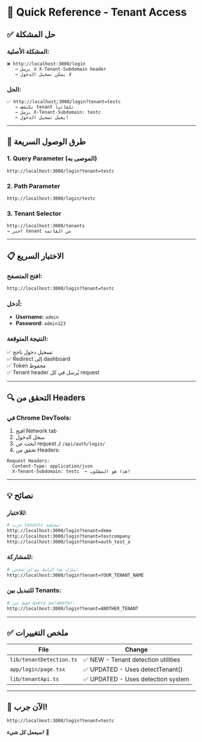 # 🚀 Quick Reference - Tenant Access

## ✅ حل المشكلة

### المشكلة الأصلية:
```
❌ http://localhost:3000/login
   → لا يرسل X-Tenant-Subdomain header
   → لا يمكن تسجيل الدخول
```

### الحل:
```
✅ http://localhost:3000/login?tenant=testc
   → يكتشف tenant تلقائياً
   → يرسل X-Tenant-Subdomain: testc
   → يعمل تسجيل الدخول!
```

---

## 🎯 طرق الوصول السريعة

### 1. Query Parameter (الموصى به)
```
http://localhost:3000/login?tenant=testc
```

### 2. Path Parameter
```
http://localhost:3000/login/testc
```

### 3. Tenant Selector
```
http://localhost:3000/tenants
→ اختر tenant من القائمة
```

---

## 📋 الاختبار السريع

### افتح المتصفح:
```bash
http://localhost:3000/login?tenant=testc
```

### أدخل:
- **Username:** `admin`
- **Password:** `admin123`

### النتيجة المتوقعة:
✅ تسجيل دخول ناجح  
✅ Redirect إلى dashboard  
✅ Token محفوظ  
✅ Tenant header يُرسل في كل request

---

## 🔍 التحقق من Headers

### في Chrome DevTools:
1. افتح Network tab
2. سجل الدخول
3. ابحث عن request لـ `/api/auth/login/`
4. تحقق من Headers:

```
Request Headers:
  Content-Type: application/json
  X-Tenant-Subdomain: testc  ← هذا هو المطلوب!
```

---

## 💡 نصائح

### للاختبار:
```bash
# جرب tenants مختلفة:
http://localhost:3000/login?tenant=demo
http://localhost:3000/login?tenant=testcompany
http://localhost:3000/login?tenant=auth_test_a
```

### للمشاركة:
```bash
# شارك هذا الرابط مع أي شخص:
http://localhost:3000/login?tenant=YOUR_TENANT_NAME
```

### للتبديل بين Tenants:
```bash
# فقط غير query parameter:
http://localhost:3000/login?tenant=ANOTHER_TENANT
```

---

## ✅ ملخص التغييرات

| File | Change |
|------|--------|
| `lib/tenantDetection.ts` | ✅ NEW - Tenant detection utilities |
| `app/login/page.tsx` | ✅ UPDATED - Uses detectTenant() |
| `lib/tenantApi.ts` | ✅ UPDATED - Uses detection system |

---

## 🎉 الآن جرب!

```bash
http://localhost:3000/login?tenant=testc
```

**سيعمل كل شيء!** 🚀
